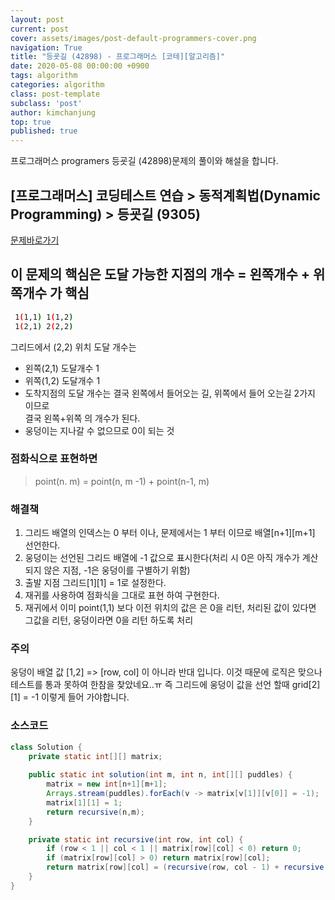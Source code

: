```yaml
---
layout: post
current: post
cover: assets/images/post-default-programmers-cover.png
navigation: True
title: "등굣길 (42898) - 프로그래머스 [코테][알고리즘]"
date: 2020-05-08 00:00:00 +0900
tags: algorithm
categories: algorithm
class: post-template
subclass: 'post'
author: kimchanjung
top: true
published: true
---
```


프로그래머스 programers 등굣길 (42898)문제의 풀이와 해설을 합니다.


## [프로그래머스] 코딩테스트 연습 > 동적계획법(Dynamic Programming) > 등굣길 (9305)
[문제바로가기](https://programmers.co.kr/learn/courses/30/lessons/42898)
## 이 문제의 핵심은 도달 가능한 지점의 개수 = 왼쪽개수 + 위쪽개수 가 핵심

```bash
 1(1,1) 1(1,2)
 1(2,1) 2(2,2)
```
그리드에서 (2,2) 위치 도달 개수는
* 왼쪽(2,1) 도달개수 1
* 위쪽(1,2) 도달개수 1
* 도착지점의 도달 개수는 결국 왼쪽에서 들어오는 길, 위쪽에서 들어 오는길 2가지 이므로  
  결국 왼쪽+위쪽 의 개수가 된다.
* 웅덩이는 지나갈 수 없으므로 0이 되는 것

### 점화식으로 표현하면
> point(n. m) = point(n, m -1) + point(n-1, m)

### 해결책
1. 그리드 배열의 인덱스는 0 부터 이나, 문제에서는 1 부터 이므로 배열[n+1][m+1] 선언한다.
2. 웅덩이는 선언된 그리드 배열에 -1 값으로 표시한다(처리 시 0은 아직 개수가 계산되지 않은 지점, -1은 웅덩이를 구별하기 위함)
3. 출발 지점 그리드[1][1] = 1로 설정한다.
4. 재귀를 사용하여 점화식을 그대로 표현 하여 구현한다.
5. 재귀에서 이미 point(1,1) 보다 이전 위치의 값은 은 0을 리턴, 처리된 값이 있다면 그값을 리턴, 웅덩이라면 0을 리턴 하도록 처리

### 주의
웅덩이 배열 값 [1,2] => [row, col] 이 아니라 반대 입니다. 이것 때문에  로직은 맞으나 테스트를 통과 못하여 한참을 찾았네요..ㅠ
즉 그리드에 웅덩이 값을 선언 할때 grid[2][1] = -1 이렇게 들어 가야합니다.

### 소스코드
```java
class Solution {
    private static int[][] matrix;
    
    public static int solution(int m, int n, int[][] puddles) {
        matrix = new int[n+1][m+1];
        Arrays.stream(puddles).forEach(v -> matrix[v[1]][v[0]] = -1);
        matrix[1][1] = 1;
        return recursive(n,m);
    }

    private static int recursive(int row, int col) {
        if (row < 1 || col < 1 || matrix[row][col] < 0) return 0;
        if (matrix[row][col] > 0) return matrix[row][col];
        return matrix[row][col] = (recursive(row, col - 1) + recursive(row - 1, col)) % 1000000007;
    }
}
```

